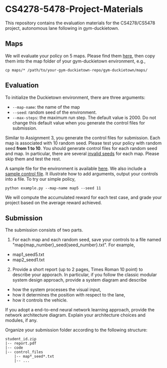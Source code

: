 # CS4278-5478-Project-Materials

This repository contains the evaluation materials for the CS4278/CS5478 project, autonomous lane following in gym-duckietown.

## Maps
We will evaluate your policy on 5 maps. Please find them [here](./maps/), then copy them into the map folder of your gym-duckietown environment, e.g.,
```
cp maps/* /path/to/your-gym-duckietown-repo/gym-duckietown/maps/
```

## Evaluation  

To initialize the Duckietown environment, there are three  arguments:
- `--map-name`: the name of the map
- `--seed`: random seed of the environment. 
- `--max-steps`: the maximum run step. The default value is 2000.  Do not change this default value when you generate the control files for submission.

Similar to Assignment 3, you  generate the control files for submission. Each map is associated with 10 random seed. Please test your policy with random seed **from 1 to 10**. You should generate control files for each random seed and map. In particular, there are several [invalid seeds](./invalid_seeds.json) for each map. Please skip them and test the rest.

A sample file for the environment is available [here](./example.py). We also include a [sample control file]('./../map5_seed11.txt). It illustrate how to add arguments, output your controls into a file. To try our simple policy, 
```
python example.py --map-name map5 --seed 11
```

We will compute the accumulated reward for each test case, and grade your project based on the average reward achieved. 



## Submission
The submission consists of two parts. 

1. For each map and each random seed, save your controls to a file named  "map{map_number}_seed{seed_number}.txt". For example, 
  - map1_seed5.txt
  - map2_seed1.txt
2. Provide a short report (up to 2 pages, Times Roman 10 point) to  describe your apporach. In particular, if you follow the classic modular system design approach, provide a system diagram and describe
  - how the system processes the visual input,
  - how it determines the position with respect to the lane,
  - how it controls the vehicle. 

If you adopt a end-to-end neural network learning approach, provide the network architecture diagram. Explain your architecture choices and modules, if any.

Organize your submission folder according to the following structure:
```
student_id.zip
|-- report.pdf
|-- code
|-- control_files
    |-- map*_seed*.txt
    |-- ...
```
